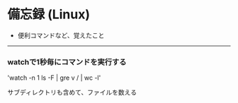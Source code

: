 # 備忘録 (Linux)
- 便利コマンドなど、覚えたこと

---

### watchで1秒毎にコマンドを実行する

'watch -n 1 ls -F | gre v / | wc -l'

サブディレクトリも含めて、ファイルを数える

